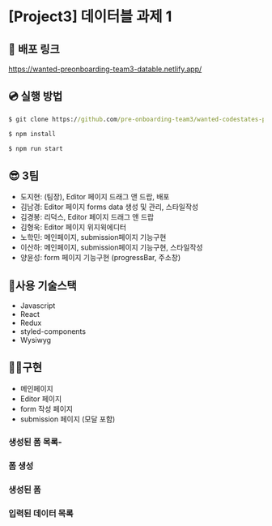 # [Project3] 데이터블 과제 1

## 🚀 배포 링크

https://wanted-preonboarding-team3-datable.netlify.app/

## 💿 실행 방법

```cmd
$ git clone https://github.com/pre-onboarding-team3/wanted-codestates-project-3-7.git

$ npm install

$ npm run start
```

## 😎 3팀

- 도지현: (팀장), Editor 페이지 드래그 앤 드랍, 배포
- 김남경: Editor 페이지 forms data 생성 및 관리, 스타일작성
- 김경봉: 리덕스, Editor 페이지 드래그 앤 드랍
- 김형욱: Editor 페이지 위지윅에디터
- 노학민: 메인페이지, submission페이지 기능구현
- 이산하: 메인페이지, submission페이지 기능구현, 스타일작성
- 양윤성: form 페이지 기능구현 (progressBar, 주소창)

## 🎇사용 기술스택

- Javascript
- React
- Redux
- styled-components
- Wysiwyg

## 👩‍💻구현

- 메인페이지
- Editor 페이지
- form 작성 페이지
- submission 페이지 (모달 포함)

### 생성된 폼 목록-

### 폼 생성

### 생성된 폼

### 입력된 데이터 목록

